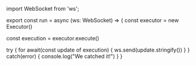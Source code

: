import WebSocket from 'ws';

export const run = async (ws: WebSocket) => {
  const executor = new Executor()
  
  const execution = executor.execute()

  try {
    for await(const update of execution) {
      ws.send(update.stringify())
    }
  } catch(error) {
    console.log("We catched it!")
  }
}